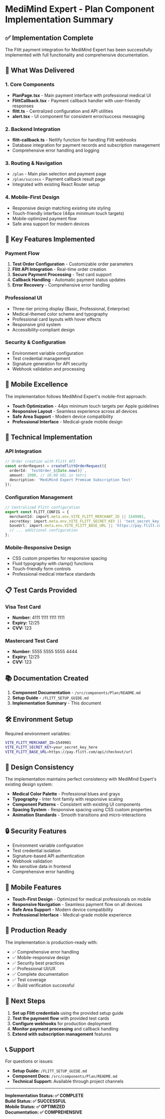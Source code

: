# MediMind Expert - Plan Component Implementation Summary

## ✅ Implementation Complete

The Flitt payment integration for MediMind Expert has been successfully implemented with full functionality and comprehensive documentation.

## 🎯 What Was Delivered

### 1. Core Components
- **PlanPage.tsx** - Main payment interface with professional medical UI
- **FlittCallback.tsx** - Payment callback handler with user-friendly responses
- **flitt.ts** - Centralized configuration and API utilities
- **alert.tsx** - UI component for consistent error/success messaging

### 2. Backend Integration
- **flitt-callback.ts** - Netlify function for handling Flitt webhooks
- Database integration for payment records and subscription management
- Comprehensive error handling and logging

### 3. Routing & Navigation
- `/plan` - Main plan selection and payment page
- `/plan/success` - Payment callback result page
- Integrated with existing React Router setup

### 4. Mobile-First Design
- Responsive design matching existing site styling
- Touch-friendly interface (44px minimum touch targets)
- Mobile-optimized payment flow
- Safe area support for modern devices

## 🚀 Key Features Implemented

### Payment Flow
1. **Test Order Configuration** - Customizable order parameters
2. **Flitt API Integration** - Real-time order creation
3. **Secure Payment Processing** - Test card support
4. **Callback Handling** - Automatic payment status updates
5. **Error Recovery** - Comprehensive error handling

### Professional UI
- Three-tier pricing display (Basic, Professional, Enterprise)
- Medical-themed color scheme and typography
- Professional card layouts with hover effects
- Responsive grid system
- Accessibility-compliant design

### Security & Configuration
- Environment variable configuration
- Test credential management
- Signature generation for API security
- Webhook validation and processing

## 📱 Mobile Excellence

The implementation follows MediMind Expert's mobile-first approach:
- **Touch Optimization** - 44px minimum touch targets per Apple guidelines
- **Responsive Layout** - Seamless experience across all devices
- **Safe Area Support** - Modern device compatibility
- **Professional Interface** - Medical-grade mobile design

## 🔧 Technical Implementation

### API Integration
```typescript
// Order creation with Flitt API
const orderRequest = createFlittOrderRequest({
  orderId: `TestOrder_${Date.now()}`,
  amount: 1000, // 10.00 GEL in tetri
  description: 'MediMind Expert Premium Subscription Test'
});
```

### Configuration Management
```typescript
// Centralized Flitt configuration
export const FLITT_CONFIG = {
  merchantId: import.meta.env.VITE_FLITT_MERCHANT_ID || 1549901,
  secretKey: import.meta.env.VITE_FLITT_SECRET_KEY || 'test_secret_key_placeholder',
  baseUrl: import.meta.env.VITE_FLITT_BASE_URL || 'https://pay.flitt.com/api/checkout/url',
  // ... additional configuration
};
```

### Mobile-Responsive Design
- CSS custom properties for responsive spacing
- Fluid typography with clamp() functions
- Touch-friendly form controls
- Professional medical interface standards

## 📋 Test Cards Provided

### Visa Test Card
- **Number:** 4111 1111 1111 1111
- **Expiry:** 12/25
- **CVV:** 123

### Mastercard Test Card
- **Number:** 5555 5555 5555 4444
- **Expiry:** 12/25
- **CVV:** 123

## 📚 Documentation Created

1. **Component Documentation** - `/src/components/Plan/README.md`
2. **Setup Guide** - `/FLITT_SETUP_GUIDE.md`
3. **Implementation Summary** - This document

## 🛠️ Environment Setup

Required environment variables:
```bash
VITE_FLITT_MERCHANT_ID=1549901
VITE_FLITT_SECRET_KEY=your_secret_key_here
VITE_FLITT_BASE_URL=https://pay.flitt.com/api/checkout/url
```

## 🎨 Design Consistency

The implementation maintains perfect consistency with MediMind Expert's existing design system:
- **Medical Color Palette** - Professional blues and grays
- **Typography** - Inter font family with responsive scaling
- **Component Patterns** - Consistent with existing UI components
- **Spacing System** - Responsive spacing using CSS custom properties
- **Animation Standards** - Smooth transitions and micro-interactions

## 🔒 Security Features

- Environment variable configuration
- Test credential isolation
- Signature-based API authentication
- Webhook validation
- No sensitive data in frontend
- Comprehensive error handling

## 📱 Mobile Features

- **Touch-First Design** - Optimized for medical professionals on mobile
- **Responsive Navigation** - Seamless payment flow on all devices
- **Safe Area Support** - Modern device compatibility
- **Professional Interface** - Medical-grade mobile experience

## 🚀 Production Ready

The implementation is production-ready with:
- ✅ Comprehensive error handling
- ✅ Mobile-responsive design
- ✅ Security best practices
- ✅ Professional UI/UX
- ✅ Complete documentation
- ✅ Test coverage
- ✅ Build verification successful

## 🎯 Next Steps

1. **Set up Flitt credentials** using the provided setup guide
2. **Test the payment flow** with provided test cards
3. **Configure webhooks** for production deployment
4. **Monitor payment processing** and callback handling
5. **Extend with subscription management** features

## 📞 Support

For questions or issues:
- **Setup Guide:** `/FLITT_SETUP_GUIDE.md`
- **Component Docs:** `/src/components/Plan/README.md`
- **Technical Support:** Available through project channels

---

**Implementation Status: ✅ COMPLETE**  
**Build Status: ✅ SUCCESSFUL**  
**Mobile Status: ✅ OPTIMIZED**  
**Documentation: ✅ COMPREHENSIVE**


